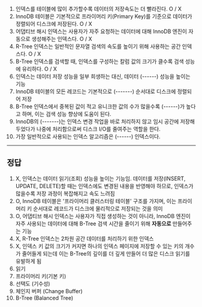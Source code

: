 1. 인덱스를 테이블에 많이 추가할수록 데이터의 저장속도는 더 빨라진다. 
   O / X
2. InnoDB 테이블은 기본적으로 프라이머리 키(Primary Key)를 기준으로 데이터가 정렬되어 디스크에 저장된다. 
   O / X
3. 어댑티브 해시 인덱스는 사용자가 자주 요청하는 데이터에 대해 InnoDB 엔진이 자동으로 생성해주는 인덱스다.
   O / X
4. R-Tree 인덱스는 일반적인 문자열 검색의 속도를 높이기 위해 사용하는 공간 인덱스다. 
   O / X
5. B-Tree 인덱스를 검색할 때, 인덱스를 구성하는 칼럼 값의 크기가 클수록 검색 성능에 유리하다. 
   O / X
6. 인덱스는 데이터 저장 성능을 일부 희생하는 대신, 데이터 (------) 성능을 높이는 기능
7. InnoDB 테이블의 모든 레코드는 기본적으로 (-------) 순서대로 디스크에 정렬되어 저장
8. B-Tree 인덱스에서 중복된 값이 적고 유니크한 값의 수가 많을수록 (------)가 높다고 하며, 이는 검색 성능 향상에 도움이 된다.
9. InnoDB의 (-------)는 인덱스 변경 작업을 바로 처리하지 않고 임시 공간에 저장해두었다가 나중에 처리함으로써 디스크 I/O를 줄여주는 역할을 한다.
10. 가장 일반적으로 사용되는 인덱스 알고리즘은 (------) 인덱스이다.






---
## 정답

1. X, 인덱스는 데이터 읽기(조회) 성능을 높이는 기능임. 데이터를 저장(INSERT, UPDATE, DELETE)할 때는 인덱스에도 변경된 내용을 반영해야 하므로, 인덱스가 많을수록 저장 과정이 복잡해지고 속도 느려짐
2. O, InnoDB 테이블은 '프라이머리 클러스터링 테이블' 구조를 가지며, 이는 프라이머리 키 순서대로 레코드가 디스크에 물리적으로 저장되는 것을 의미
3. O, 어댑티브 해시 인덱스는 사용자가 직접 생성하는 것이 아니라, InnoDB 엔진이 자주 사용되는 데이터에 대해 B-Tree 검색 시간을 줄이기 위해 **자동으로** 만들어주는 기능
4. X, R-Tree 인덱스는 2차원 공간 데이터를 처리하기 위한 인덱스
5. X, 인덱스 키 값의 크기가 커지면 하나의 인덱스 페이지에 저장할 수 있는 키의 개수가 줄어들게 되는데 이는 B-Tree의 깊이를 더 깊게 만들어 더 많은 디스크 읽기를 유발하게 됨
6. 읽기
7. 프라이머리 키(기본 키)
8. 선택도 (기수성)
9. 체인지 버퍼 (Change Buffer)
10. B-Tree (Balanced Tree)


